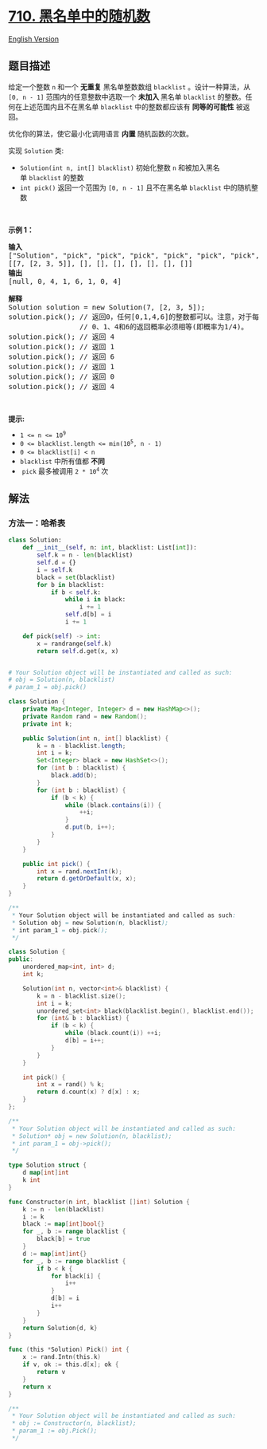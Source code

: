 # [710. 黑名单中的随机数](https://leetcode.cn/problems/random-pick-with-blacklist)

[English Version](/solution/0700-0799/0710.Random%20Pick%20with%20Blacklist/README_EN.md)

<!-- tags:数组,哈希表,数学,二分查找,排序,随机化 -->

<!-- difficulty:困难 -->

## 题目描述

<!-- 这里写题目描述 -->

<p>给定一个整数 <code>n</code> 和一个 <strong>无重复</strong> 黑名单整数数组&nbsp;<code>blacklist</code>&nbsp;。设计一种算法，从 <code>[0, n - 1]</code> 范围内的任意整数中选取一个&nbsp;<strong>未加入&nbsp;</strong>黑名单&nbsp;<code>blacklist</code>&nbsp;的整数。任何在上述范围内且不在黑名单&nbsp;<code>blacklist</code>&nbsp;中的整数都应该有 <strong>同等的可能性</strong> 被返回。</p>

<p>优化你的算法，使它最小化调用语言 <strong>内置</strong> 随机函数的次数。</p>

<p>实现&nbsp;<code>Solution</code>&nbsp;类:</p>

<ul>
	<li><code>Solution(int n, int[] blacklist)</code>&nbsp;初始化整数 <code>n</code> 和被加入黑名单&nbsp;<code>blacklist</code>&nbsp;的整数</li>
	<li><code>int pick()</code>&nbsp;返回一个范围为 <code>[0, n - 1]</code> 且不在黑名单&nbsp;<code>blacklist</code> 中的随机整数</li>
</ul>

<p>&nbsp;</p>

<p><strong>示例 1：</strong></p>

<pre>
<strong>输入</strong>
["Solution", "pick", "pick", "pick", "pick", "pick", "pick", "pick"]
[[7, [2, 3, 5]], [], [], [], [], [], [], []]
<strong>输出</strong>
[null, 0, 4, 1, 6, 1, 0, 4]

<b>解释
</b>Solution solution = new Solution(7, [2, 3, 5]);
solution.pick(); // 返回0，任何[0,1,4,6]的整数都可以。注意，对于每一个pick的调用，
                 // 0、1、4和6的返回概率必须相等(即概率为1/4)。
solution.pick(); // 返回 4
solution.pick(); // 返回 1
solution.pick(); // 返回 6
solution.pick(); // 返回 1
solution.pick(); // 返回 0
solution.pick(); // 返回 4
</pre>

<p>&nbsp;</p>

<p><strong>提示:</strong></p>

<ul>
	<li><code>1 &lt;= n &lt;= 10<sup>9</sup></code></li>
	<li><code>0 &lt;= blacklist.length &lt;= min(10<sup>5</sup>, n - 1)</code></li>
	<li><code>0 &lt;= blacklist[i] &lt; n</code></li>
	<li><code>blacklist</code>&nbsp;中所有值都 <strong>不同</strong></li>
	<li>&nbsp;<code>pick</code>&nbsp;最多被调用&nbsp;<code>2 * 10<sup>4</sup></code>&nbsp;次</li>
</ul>

## 解法

### 方法一：哈希表

<!-- tabs:start -->

```python
class Solution:
    def __init__(self, n: int, blacklist: List[int]):
        self.k = n - len(blacklist)
        self.d = {}
        i = self.k
        black = set(blacklist)
        for b in blacklist:
            if b < self.k:
                while i in black:
                    i += 1
                self.d[b] = i
                i += 1

    def pick(self) -> int:
        x = randrange(self.k)
        return self.d.get(x, x)


# Your Solution object will be instantiated and called as such:
# obj = Solution(n, blacklist)
# param_1 = obj.pick()
```

```java
class Solution {
    private Map<Integer, Integer> d = new HashMap<>();
    private Random rand = new Random();
    private int k;

    public Solution(int n, int[] blacklist) {
        k = n - blacklist.length;
        int i = k;
        Set<Integer> black = new HashSet<>();
        for (int b : blacklist) {
            black.add(b);
        }
        for (int b : blacklist) {
            if (b < k) {
                while (black.contains(i)) {
                    ++i;
                }
                d.put(b, i++);
            }
        }
    }

    public int pick() {
        int x = rand.nextInt(k);
        return d.getOrDefault(x, x);
    }
}

/**
 * Your Solution object will be instantiated and called as such:
 * Solution obj = new Solution(n, blacklist);
 * int param_1 = obj.pick();
 */
```

```cpp
class Solution {
public:
    unordered_map<int, int> d;
    int k;

    Solution(int n, vector<int>& blacklist) {
        k = n - blacklist.size();
        int i = k;
        unordered_set<int> black(blacklist.begin(), blacklist.end());
        for (int& b : blacklist) {
            if (b < k) {
                while (black.count(i)) ++i;
                d[b] = i++;
            }
        }
    }

    int pick() {
        int x = rand() % k;
        return d.count(x) ? d[x] : x;
    }
};

/**
 * Your Solution object will be instantiated and called as such:
 * Solution* obj = new Solution(n, blacklist);
 * int param_1 = obj->pick();
 */
```

```go
type Solution struct {
	d map[int]int
	k int
}

func Constructor(n int, blacklist []int) Solution {
	k := n - len(blacklist)
	i := k
	black := map[int]bool{}
	for _, b := range blacklist {
		black[b] = true
	}
	d := map[int]int{}
	for _, b := range blacklist {
		if b < k {
			for black[i] {
				i++
			}
			d[b] = i
			i++
		}
	}
	return Solution{d, k}
}

func (this *Solution) Pick() int {
	x := rand.Intn(this.k)
	if v, ok := this.d[x]; ok {
		return v
	}
	return x
}

/**
 * Your Solution object will be instantiated and called as such:
 * obj := Constructor(n, blacklist);
 * param_1 := obj.Pick();
 */
```

<!-- tabs:end -->

<!-- end -->
